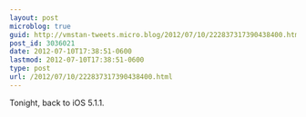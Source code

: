 ```yaml
---
layout: post
microblog: true
guid: http://vmstan-tweets.micro.blog/2012/07/10/222837317390438400.html
post_id: 3036021
date: 2012-07-10T17:38:51-0600
lastmod: 2012-07-10T17:38:51-0600
type: post
url: /2012/07/10/222837317390438400.html
---
```

Tonight, back to iOS 5.1.1.
